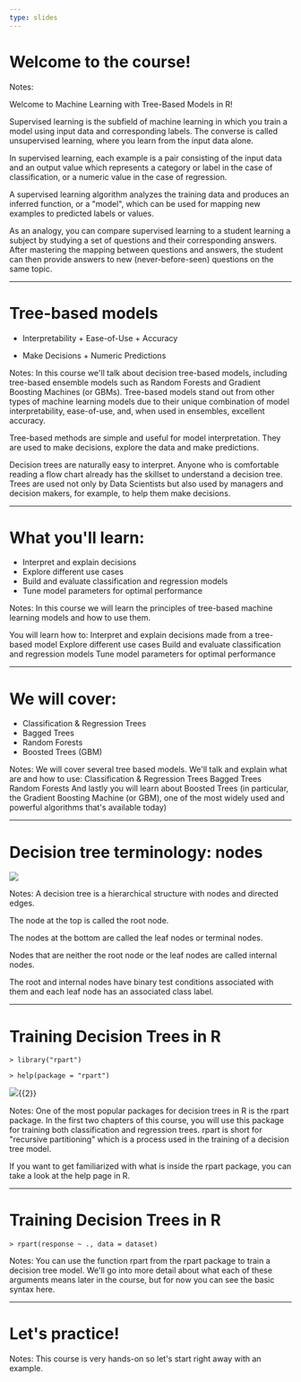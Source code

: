 ```yaml
---
type: slides
---
```


# Welcome to the course!

Notes: 

Welcome to Machine Learning with Tree-Based Models in R! 

Supervised learning is the subfield of machine learning in which you train a model using input data and corresponding labels.  The converse is called unsupervised learning, where you learn from the input data alone.    

In supervised learning, each example is a pair consisting of the input data and an output value which represents a category or label in the case of classification, or a numeric value in the case of regression. 

A supervised learning algorithm analyzes the training data and produces an inferred function, or a "model", which can be used for mapping new examples to predicted labels or values. 

As an analogy, you can compare supervised learning to a student learning a subject by studying a set of questions and their corresponding answers. After mastering the mapping between questions and answers, the student can then provide answers to new (never-before-seen) questions on the same topic. 

---

# Tree-based models

- Interpretability + Ease-of-Use + Accuracy

- Make Decisions + Numeric Predictions

Notes: In this course we'll talk about decision tree-based models, including tree-based ensemble models such as Random Forests and Gradient Boosting Machines (or GBMs). Tree-based models stand out from other types of machine learning models due to their unique combination of model interpretability, ease-of-use, and, when used in ensembles, excellent accuracy. 

Tree-based methods are simple and useful for model interpretation. They are used to make decisions, explore the data and make predictions.

Decision trees are naturally easy to interpret.  Anyone who is comfortable reading a flow chart already has the skillset to understand a decision tree.  Trees are used not only by Data Scientists but also used by managers and decision makers, for example, to help them make decisions.

---

# What you'll learn:

- Interpret and explain decisions
- Explore different use cases
- Build and evaluate classification and regression models
- Tune model parameters for optimal performance

Notes: In this course we will learn the principles of tree-based machine learning models and how to use them. 

You will learn how to:
Interpret and explain decisions made from a tree-based model
Explore different use cases
Build and evaluate classification and regression models
Tune model parameters for optimal performance

---

# We will cover:

- Classification & Regression Trees 
- Bagged Trees 
- Random Forests 
- Boosted Trees (GBM) 

Notes: We will cover several tree based models. We'll talk and explain what are and how to use:
Classification & Regression Trees 
Bagged Trees
Random Forests
And lastly you will learn about Boosted Trees (in particular, the Gradient Boosting Machine (or GBM), one of the most widely used and powerful algorithms that's available today)

---

# Decision tree terminology: nodes


![](https://github.com/open-data-courses/tree-based-models-in-r/blob/master/images/node_decision_tree.png?raw=TRUE)

Notes: A decision tree is a hierarchical structure with nodes and directed edges. 

The node at the top is called the root node. 

The nodes at the bottom are called the leaf nodes or terminal nodes.  

Nodes that are neither the root node or the leaf nodes are called internal nodes. 

The root and internal nodes have binary test conditions associated with them and each leaf node has an associated class label. 

---

# Training Decision Trees in R

```out
> library("rpart")
```

```out
> help(package = "rpart") 
```

![](http://s3.amazonaws.com/assets.datacamp.com/production/course_5616/datasets/r_help_rpart_package.png?raw=TRUE){{2}}

Notes: One of the most popular packages for decision trees in R is the rpart package.  In the first two chapters of this course, you will use this package for training both classification and regression trees.  rpart is short for "recursive partitioning" which is a process used in the training of a decision tree model.

If you want to get familiarized with what is inside the rpart package, you can take a look at the help page in R.

---

# Training Decision Trees in R

```out
> rpart(response ~ ., data = dataset)
```

Notes: You can use the function rpart from the rpart package to train a decision tree model. We'll go into more detail about what each of these arguments means later in the course, but for now you can see the basic syntax here.

---

# Let's practice!

Notes: This course is very hands-on so let's start right away with an example.
